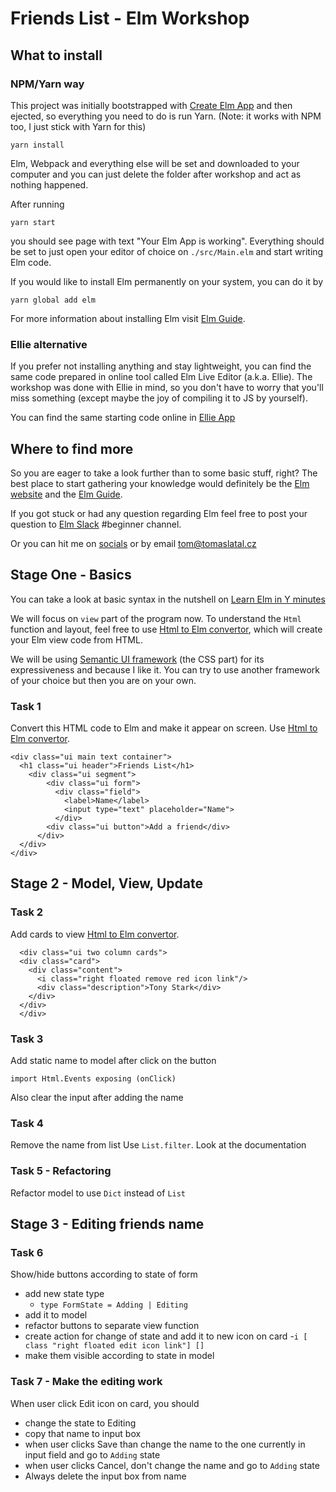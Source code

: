# Friends List - Elm Workshop

## What to install

### NPM/Yarn way
This project was initially bootstrapped with [Create Elm App](https://github.com/halfzebra/create-elm-app) and then ejected, so everything you need to do is run Yarn. (Note: it works with NPM too, I just stick with Yarn for this)

```
yarn install 
```

Elm, Webpack and everything else will be set and downloaded to your computer and you can just delete the folder after workshop and act as nothing happened.

After running 
```
yarn start
```

you should see page with text "Your Elm App is working". Everything should be set to just open your editor of choice on `./src/Main.elm` and start writing Elm code.


If you would like to install Elm permanently on your system, you can do it by 
```
yarn global add elm
```

For more information about installing Elm visit [Elm Guide](https://guide.elm-lang.org/install.html).

### Ellie alternative
If you prefer not installing anything and stay lightweight, you can find the same code prepared in online tool called Elm Live Editor (a.k.a. Ellie). The workshop was done with Ellie in mind, so you don't have to worry that you'll miss something (except maybe the joy of compiling it to JS by yourself).

You can find the same starting code online in [Ellie App](https://ellie-app.com/bFbKXhfRWa1/0)

## Where to find more
So you are eager to take a look further than to some basic stuff, right? The best place to start gathering your knowledge would definitely be the [Elm website](https://elm-lang.org) and the [Elm Guide](https://guide.elm-lang.org). 

If you got stuck or had any question regarding Elm feel free to post your question to [Elm Slack](http://elmlang.herokuapp.com/) #beginner channel.

Or you can hit me on [socials](https://keybase.io/tomaslatal) or by email tom@tomaslatal.cz

## Stage One - Basics

You can take a look at basic syntax in the nutshell on [Learn Elm in Y minutes](https://learnxinyminutes.com/docs/elm/)

We will focus on `view` part of the program now. To understand the `Html` function and layout, feel free to use 
[Html to Elm convertor](http://mbylstra.github.io/html-to-elm/), which will create your Elm view code from HTML.

We will be using [Semantic UI framework](https://semantic-ui.com/introduction/getting-started.html) (the CSS part) for its expressiveness and because I like it. You can try to use another framework of your choice but then you are on your own.

### Task 1
Convert this HTML code to Elm and make it appear on screen. Use [Html to Elm convertor](http://mbylstra.github.io/html-to-elm/).

```
<div class="ui main text container">
  <h1 class="ui header">Friends List</h1>
    <div class="ui segment">
	    <div class="ui form">
  		  <div class="field">
      		<label>Name</label>
      		<input type="text" placeholder="Name">
  		  </div>
  		<div class="ui button">Add a friend</div>
	  </div>
  </div>
</div>
```

## Stage 2 - Model, View, Update

### Task 2
Add cards to view [Html to Elm convertor](http://mbylstra.github.io/html-to-elm/).
```
  <div class="ui two column cards">
  <div class="card">
    <div class="content">
      <i class="right floated remove red icon link"/>
      <div class="description">Tony Stark</div>
    </div>
  </div>
  </div>
```

### Task 3
Add static name to model after click on the button

```
import Html.Events exposing (onClick)
```

Also clear the input after adding the name

### Task 4
Remove the name from list
Use `List.filter`. Look at the documentation


### Task 5 - Refactoring
Refactor model to use `Dict` instead of `List`

## Stage 3 - Editing friends name
### Task 6

Show/hide buttons according to state of form
- add new state type
    - `type FormState = Adding | Editing`
- add it to model
- refactor buttons to separate view function
- create action for change of state and add it to new icon on card
    -`i [ class "right floated edit icon link"] []`
- make them visible according to state in model 

### Task 7 - Make the editing work
When user click Edit icon on card, you should 
- change the state to Editing
- copy that name to input box
- when user clicks Save than change the name to the one currently in input field and go to `Adding` state
- when user clicks Cancel, don't change the name and go to `Adding` state
- Always delete the input box from name